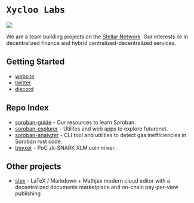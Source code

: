 # `Xycloo Labs`
![](https://pbs.twimg.com/profile_banners/1472576835049467919/1673298921/1500x500)

We are a team building projects on the [Stellar Network](https://stellar.org/). Our interests lie in decentralized finance and hybrid centralized-decentralized services.

## Getting Started
- [website](https://xycloo.com/)
- [twitter](https://twitter.com/xyclooLabs)
- [discord](https://discord.com/invite/w7fBhSS34Q)

## Repo Index
- [soroban-guide](https://github.com/xycloo/soroban-guide) - Our resources to learn Soroban.
- [soroban-explorer](https://github.com/xycloo/soroban-explorer) - Utilites and web apps to explore futurenet.
- [soroban-analyzer](https://github.com/xycloo/soroban-analyzer) - CLI tool and utilities to detect gas inefficiencies in Soroban rust code.
- [tmyxer](https://github.com/xycloo/tmyxer) - PoC zk-SNARK XLM coin mixer.

## Other projects
- [stex](https://stex.xycloo.com/) - LaTeX / Markdown + Mathjax modern cloud editor with a decentralized documents marketplace and on-chain pay-per-view publishing
